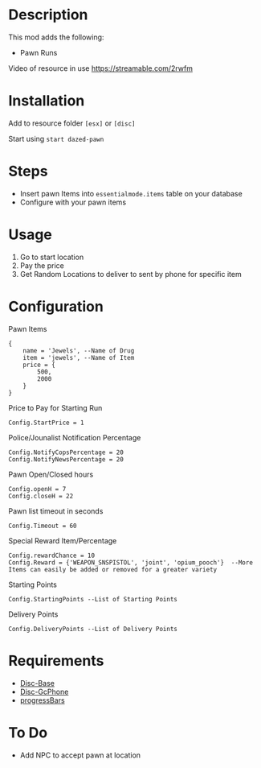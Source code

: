 # Description

This mod adds the following:

- Pawn Runs

Video of resource in use
https://streamable.com/2rwfm

# Installation
Add to resource folder `[esx]` or `[disc]`

Start using `start dazed-pawn`

# Steps

- Insert pawn Items into `essentialmode.items` table on your database
- Configure with your pawn items

# Usage
1. Go to start location
2. Pay the price
4. Get Random Locations to deliver to sent by phone for specific item

# Configuration

Pawn Items
```
{ 
    name = 'Jewels', --Name of Drug
    item = 'jewels', --Name of Item
    price = { 
        500,
        2000
    } 
}
```

Price to Pay for Starting Run
```
Config.StartPrice = 1
```

Police/Jounalist Notification Percentage
```
Config.NotifyCopsPercentage = 20 
Config.NotifyNewsPercentage = 20
```

Pawn Open/Closed hours
```
Config.openH = 7
Config.closeH = 22
```

Pawn list timeout in seconds
```
Config.Timeout = 60
```

Special Reward Item/Percentage
```
Config.rewardChance = 10
Config.Reward = {'WEAPON_SNSPISTOL', 'joint', 'opium_pooch'}  --More Items can easily be added or removed for a greater variety
```

Starting Points
```
Config.StartingPoints --List of Starting Points
```

Delivery Points
```
Config.DeliveryPoints --List of Delivery Points
```

# Requirements

- [Disc-Base](https://github.com/DiscworldZA/gta-resources/tree/master/disc-base)
- [Disc-GcPhone](https://github.com/DiscworldZA/gta-resources/tree/master/disc-gcphone)
- [progressBars](https://github.com/torpidity/progressBars)


# To Do

- Add NPC to accept pawn at location
